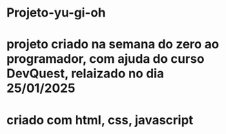 # Projeto-yu-gi-oh

# projeto criado na semana do zero ao programador, com ajuda do curso DevQuest, relaizado no dia 25/01/2025

# criado com html, css, javascript

